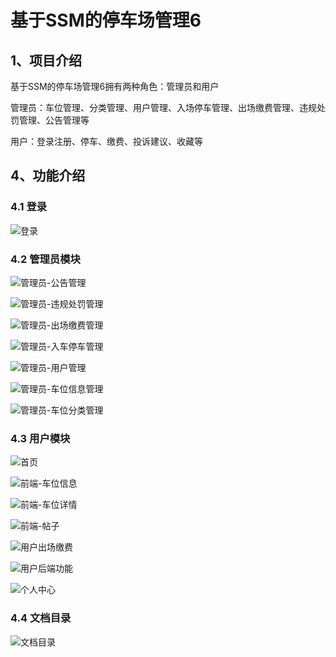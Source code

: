 # 基于SSM的停车场管理6



## 1、项目介绍

基于SSM的停车场管理6拥有两种角色：管理员和用户

管理员：车位管理、分类管理、用户管理、入场停车管理、出场缴费管理、违规处罚管理、公告管理等

用户：登录注册、停车、缴费、投诉建议、收藏等

## 4、功能介绍

### 4.1 登录

![登录](https://www.codeshop.fun/Typora-Images/202403052222100.jpg)

### 4.2 管理员模块

![管理员-公告管理](https://www.codeshop.fun/Typora-Images/202403052222431.jpg)

![管理员-违规处罚管理](https://www.codeshop.fun/Typora-Images/202403052222457.jpg)

![管理员-出场缴费管理](https://www.codeshop.fun/Typora-Images/202403052222490.jpg)

![管理员-入车停车管理](https://www.codeshop.fun/Typora-Images/202403052222553.jpg)

![管理员-用户管理](https://www.codeshop.fun/Typora-Images/202403052222535.jpg)

![管理员-车位信息管理](https://www.codeshop.fun/Typora-Images/202403052222520.jpg)

![管理员-车位分类管理](https://www.codeshop.fun/Typora-Images/202403052222256.jpg)

### 4.3 用户模块

![首页](https://www.codeshop.fun/Typora-Images/202403052223244.jpg)

![前端-车位信息](https://www.codeshop.fun/Typora-Images/202403052223820.jpg)

![前端-车位详情](https://www.codeshop.fun/Typora-Images/202403052223485.jpg)

![前端-帖子](https://www.codeshop.fun/Typora-Images/202403052223064.jpg)

![用户出场缴费](https://www.codeshop.fun/Typora-Images/202403052223072.jpg)

![用户后端功能](https://www.codeshop.fun/Typora-Images/202403052223094.jpg)

![个人中心](https://www.codeshop.fun/Typora-Images/202403052223089.jpg)


### 4.4 文档目录

![文档目录](https://www.codeshop.fun/Typora-Images/202403052222839.jpg)






